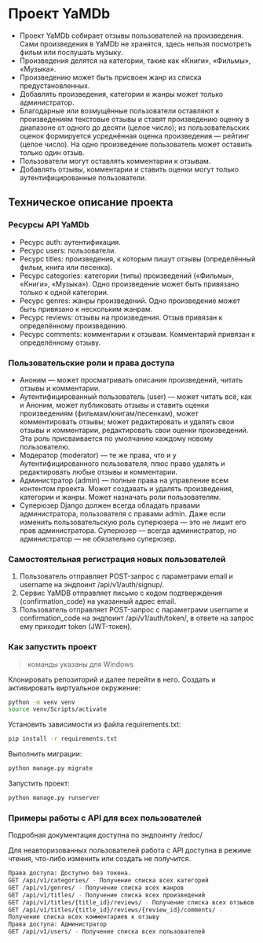 # Проект YaMDb

* Проект YaMDb собирает отзывы пользователей на произведения. Сами
произведения в YaMDb не хранятся, здесь нельзя посмотреть фильм или
послушать музыку.
* Произведения делятся на категории, такие как «Книги», «Фильмы», «Музыка».
* Произведению может быть присвоен жанр из списка предустановленных.
* Добавлять произведения, категории и жанры может только администратор.
* Благодарные или возмущённые пользователи оставляют к произведениям текстовые
отзывы и ставят произведению оценку в диапазоне от одного до десяти
(целое число); из пользовательских оценок формируется усреднённая оценка
произведения — рейтинг
(целое число). На одно произведение пользователь может оставить только один отзыв.
* Пользователи могут оставлять комментарии к отзывам.
* Добавлять отзывы, комментарии и ставить оценки могут только
аутентифицированные пользователи.

## Техническое описание проекта

### Ресурсы API YaMDb

* Ресурс auth: аутентификация.
* Ресурс users: пользователи.
* Ресурс titles: произведения, к которым пишут отзывы
(определённый фильм, книга или песенка).
* Ресурс categories: категории (типы) произведений («Фильмы», «Книги», «Музыка»).
Одно произведение может быть привязано только к одной категории.
* Ресурс genres: жанры произведений. Одно произведение может быть привязано
к нескольким жанрам.
* Ресурс reviews: отзывы на произведения. Отзыв привязан к определённому
произведению.
* Ресурс comments: комментарии к отзывам. Комментарий привязан к
определённому отзыву.

### Пользовательские роли и права доступа

* Аноним — может просматривать описания произведений, читать отзывы и
комментарии.
* Аутентифицированный пользователь (user) — может читать всё, как и
Аноним, может публиковать отзывы и ставить оценки произведениям
(фильмам/книгам/песенкам), может комментировать отзывы; может редактировать
и удалять свои отзывы и комментарии, редактировать свои оценки произведений.
Эта роль присваивается по умолчанию каждому новому пользователю.
* Модератор (moderator) — те же права, что и у Аутентифицированного
пользователя, плюс право удалять и редактировать любые отзывы и комментарии.
* Администратор (admin) — полные права на управление всем контентом проекта.
Может создавать и удалять произведения, категории и жанры.
Может назначать роли пользователям.
* Суперюзер Django должен всегда обладать правами администратора, пользователя
с правами admin. Даже если изменить пользовательскую роль суперюзера —
это не лишит его прав администратора. Суперюзер — всегда администратор,
но администратор — не обязательно суперюзер.

### Самостоятельная регистрация новых пользователей

1. Пользователь отправляет POST-запрос с параметрами email и username на
эндпоинт /api/v1/auth/signup/.
2. Сервис YaMDB отправляет письмо с кодом подтверждения (confirmation_code)
на указанный адрес email.
3. Пользователь отправляет POST-запрос с параметрами username и
confirmation_code на эндпоинт /api/v1/auth/token/, в ответе на
запрос ему приходит token (JWT-токен).

### Как запустить проект

> команды указаны для Windows

Клонировать репозиторий и далее перейти в него.
Cоздать и активировать виртуальное окружение:

```sh
python -m venv venv
source venv/Scripts/activate
```

Установить зависимости из файла requirements.txt:

```sh
pip install -r requirements.txt
```

Выполнить миграции:

```sh
python manage.py migrate
```

Запустить проект:

```sh
python manage.py runserver
```

### Примеры работы с API для всех пользователей

Подробная документация доступна по эндпоинту /redoc/

Для неавторизованных пользователей работа с API доступна в режиме чтения,
что-либо изменить или создать не получится.

```sh
Права доступа: Доступно без токена.
GET /api/v1/categories/ - Получение списка всех категорий
GET /api/v1/genres/ - Получение списка всех жанров
GET /api/v1/titles/ - Получение списка всех произведений
GET /api/v1/titles/{title_id}/reviews/ - Получение списка всех отзывов
GET /api/v1/titles/{title_id}/reviews/{review_id}/comments/ -
Получение списка всех комментариев к отзыву
Права доступа: Администратор
GET /api/v1/users/ - Получение списка всех пользователей
```
